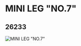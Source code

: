# MINI LEG "NO.7"
## 26233
![MINI LEG "NO.7"](https://lc-www-live-s.legocdn.com/media/bricks/5/2/6146777.jpg)